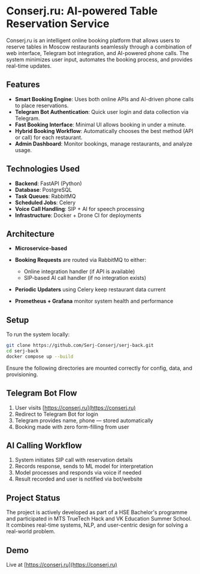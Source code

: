 # Conserj.ru: AI-powered Table Reservation Service

Conserj.ru is an intelligent online booking platform that allows users to reserve tables in Moscow restaurants seamlessly through a combination of web interface, Telegram bot integration, and AI-powered phone calls. The system minimizes user input, automates the booking process, and provides real-time updates.

## Features

* **Smart Booking Engine**: Uses both online APIs and AI-driven phone calls to place reservations.
* **Telegram Bot Authentication**: Quick user login and data collection via Telegram.
* **Fast Booking Interface**: Minimal UI allows booking in under a minute.
* **Hybrid Booking Workflow**: Automatically chooses the best method (API or call) for each restaurant.
* **Admin Dashboard**: Monitor bookings, manage restaurants, and analyze usage.

## Technologies Used

* **Backend**: FastAPI (Python)
* **Database**: PostgreSQL
* **Task Queues**: RabbitMQ
* **Scheduled Jobs**: Celery
* **Voice Call Handling**: SIP + AI for speech processing
* **Infrastructure**: Docker + Drone CI for deployments

## Architecture

* **Microservice-based**
* **Booking Requests** are routed via RabbitMQ to either:

  * Online integration handler (if API is available)
  * SIP-based AI call handler (if no integration exists)
* **Periodic Updaters** using Celery keep restaurant data current
* **Prometheus + Grafana** monitor system health and performance

## Setup

To run the system locally:

```bash
git clone https://github.com/Serj-Conserj/serj-back.git
cd serj-back
docker compose up --build
```

Ensure the following directories are mounted correctly for config, data, and provisioning.

## Telegram Bot Flow

1. User visits [https://conserj.ru](https://conserj.ru)
2. Redirect to Telegram Bot for login
3. Telegram provides name, phone — stored automatically
4. Booking made with zero form-filling from user

## AI Calling Workflow

1. System initiates SIP call with reservation details
2. Records response, sends to ML model for interpretation
3. Model processes and responds via voice if needed
4. Result recorded and user is notified via bot/website

## Project Status

The project is actively developed as part of a HSE Bachelor's programme and participated in MTS TrueTech Hack and VK Education Summer School. It combines real-time systems, NLP, and user-centric design for solving a real-world problem.

## Demo

Live at [https://conserj.ru](https://conserj.ru)
